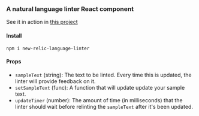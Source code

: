 ### A natural language linter React component
See it in action in [this project](https://github.com/newrelic/new-relic-language-linter)

#### Install
`npm i new-relic-language-linter`

#### Props
- `sampleText` (string): The text to be linted. Every time this is updated, the linter will provide feedback on it.
- `setSampleText` (func): A function that will update update your sample text.
- `updateTimer` (number): The amount of time (in milliseconds) that the linter should wait before relinting the `sampleText` after it's been updated.